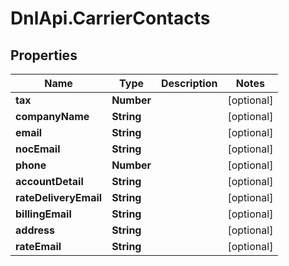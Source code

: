 # DnlApi.CarrierContacts

## Properties
Name | Type | Description | Notes
------------ | ------------- | ------------- | -------------
**tax** | **Number** |  | [optional] 
**companyName** | **String** |  | [optional] 
**email** | **String** |  | [optional] 
**nocEmail** | **String** |  | [optional] 
**phone** | **Number** |  | [optional] 
**accountDetail** | **String** |  | [optional] 
**rateDeliveryEmail** | **String** |  | [optional] 
**billingEmail** | **String** |  | [optional] 
**address** | **String** |  | [optional] 
**rateEmail** | **String** |  | [optional] 


